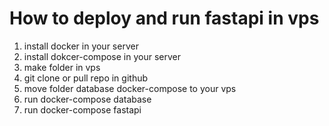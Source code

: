 # How to deploy and run fastapi in vps

1. install docker in your server
2. install dokcer-compose in your server
3. make folder in vps
4. git clone or pull repo in github
5. move folder database docker-compose to your vps
6. run docker-compose database
7. run docker-compose fastapi 